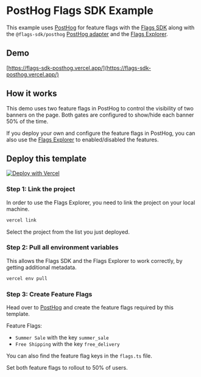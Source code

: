 # PostHog Flags SDK Example

This example uses [PostHog](https://posthog.com) for feature flags with the [Flags SDK](https://flags-sdk.dev) along with the `@flags-sdk/posthog` [PostHog adapter](https://flags-sdk.dev/providers/posthog) and the [Flags Explorer](https://vercel.com/docs/workflow-collaboration/feature-flags/using-vercel-toolbar).

## Demo

[https://flags-sdk-posthog.vercel.app/](https://flags-sdk-posthog.vercel.app/)

## How it works

This demo uses two feature flags in PostHog to control the visibility of two banners on the page.
Both gates are configured to show/hide each banner 50% of the time.

If you deploy your own and configure the feature flags in PostHog, you can also use the [Flags Explorer](https://vercel.com/docs/workflow-collaboration/feature-flags/using-vercel-toolbar) to enabled/disabled the features.

## Deploy this template

[![Deploy with Vercel](https://vercel.com/button)](https://vercel.com/new/clone?repository-url=https%3A%2F%2Fgithub.com%2Fvercel%2Fexamples%2Ftree%2Fmain%2Fflags-sdk/posthog&env=FLAGS_SECRET&envDescription=The+FLAGS_SECRET+will+be+used+by+the+Flags+Explorer+to+securely+overwrite+feature+flags.+Must+be+32+random+bytes%2C+base64-encoded.+Use+the+generated+value+or+set+your+own.&envLink=https%3A%2F%2Fvercel.com%2Fdocs%2Fworkflow-collaboration%2Ffeature-flags%2Fsupporting-feature-flags%23flags_secret-environment-variable&project-name=posthog-flags-sdk-example&repository-name=posthog-flags-sdk-example)

### Step 1: Link the project

In order to use the Flags Explorer, you need to link the project on your local machine.

```bash
vercel link
```

Select the project from the list you just deployed.

### Step 2: Pull all environment variables

This allows the Flags SDK and the Flags Explorer to work correctly, by getting additional metadata.

```bash
vercel env pull
```

### Step 3: Create Feature Flags

Head over to [PostHog](posthog.com) and create the feature flags required by this template.

Feature Flags:

- `Summer Sale` with the key `summer_sale`
- `Free Shipping` with the key `free_delivery`

You can also find the feature flag keys in the `flags.ts` file.

Set both feature flags to rollout to 50% of users.
